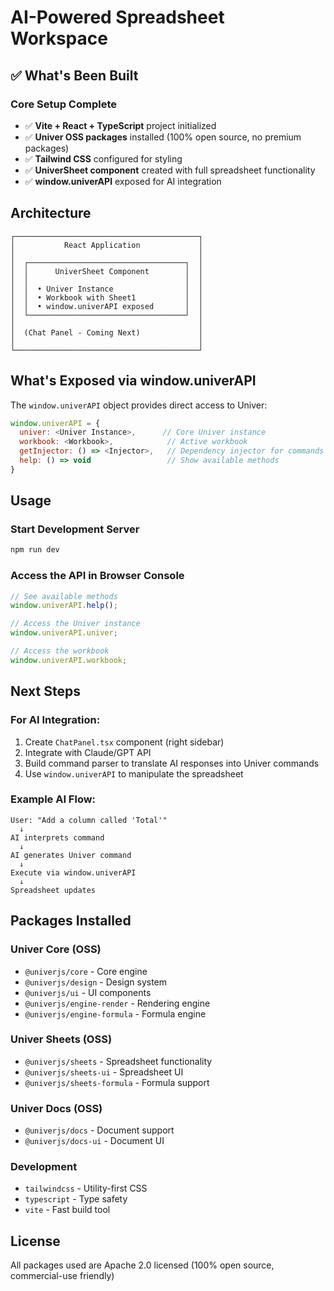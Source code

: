 # AI-Powered Spreadsheet Workspace

## ✅ What's Been Built

### Core Setup Complete

- ✅ **Vite + React + TypeScript** project initialized
- ✅ **Univer OSS packages** installed (100% open source, no premium packages)
- ✅ **Tailwind CSS** configured for styling
- ✅ **UniverSheet component** created with full spreadsheet functionality
- ✅ **window.univerAPI** exposed for AI integration

## Architecture

```
┌─────────────────────────────────────────┐
│           React Application             │
│                                         │
│  ┌───────────────────────────────────┐  │
│  │      UniverSheet Component        │  │
│  │                                   │  │
│  │  • Univer Instance                │  │
│  │  • Workbook with Sheet1           │  │
│  │  • window.univerAPI exposed       │  │
│  └───────────────────────────────────┘  │
│                                         │
│  (Chat Panel - Coming Next)             │
│                                         │
└─────────────────────────────────────────┘
```

## What's Exposed via window.univerAPI

The `window.univerAPI` object provides direct access to Univer:

```javascript
window.univerAPI = {
  univer: <Univer Instance>,      // Core Univer instance
  workbook: <Workbook>,            // Active workbook
  getInjector: () => <Injector>,   // Dependency injector for commands
  help: () => void                 // Show available methods
}
```

## Usage

### Start Development Server

```bash
npm run dev
```

### Access the API in Browser Console

```javascript
// See available methods
window.univerAPI.help();

// Access the Univer instance
window.univerAPI.univer;

// Access the workbook
window.univerAPI.workbook;
```

## Next Steps

### For AI Integration:

1. Create `ChatPanel.tsx` component (right sidebar)
2. Integrate with Claude/GPT API
3. Build command parser to translate AI responses into Univer commands
4. Use `window.univerAPI` to manipulate the spreadsheet

### Example AI Flow:

```
User: "Add a column called 'Total'"
  ↓
AI interprets command
  ↓
AI generates Univer command
  ↓
Execute via window.univerAPI
  ↓
Spreadsheet updates
```

## Packages Installed

### Univer Core (OSS)

- `@univerjs/core` - Core engine
- `@univerjs/design` - Design system
- `@univerjs/ui` - UI components
- `@univerjs/engine-render` - Rendering engine
- `@univerjs/engine-formula` - Formula engine

### Univer Sheets (OSS)

- `@univerjs/sheets` - Spreadsheet functionality
- `@univerjs/sheets-ui` - Spreadsheet UI
- `@univerjs/sheets-formula` - Formula support

### Univer Docs (OSS)

- `@univerjs/docs` - Document support
- `@univerjs/docs-ui` - Document UI

### Development

- `tailwindcss` - Utility-first CSS
- `typescript` - Type safety
- `vite` - Fast build tool

## License

All packages used are Apache 2.0 licensed (100% open source, commercial-use friendly)

